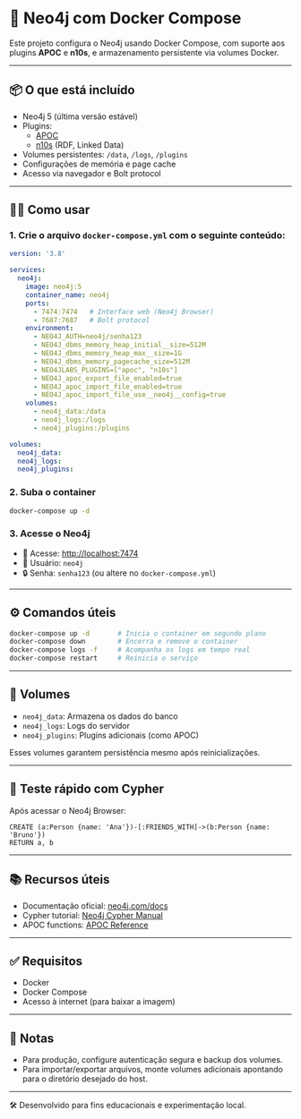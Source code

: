 # 🚀 Neo4j com Docker Compose

Este projeto configura o Neo4j usando Docker Compose, com suporte aos plugins **APOC** e **n10s**, e armazenamento persistente via volumes Docker.

---

## 📦 O que está incluído

- Neo4j 5 (última versão estável)
- Plugins:
  - [APOC](https://neo4j.com/developer/neo4j-apoc/)
  - [n10s](https://neo4j.com/labs/neosemantics/) (RDF, Linked Data)
- Volumes persistentes: `/data`, `/logs`, `/plugins`
- Configurações de memória e page cache
- Acesso via navegador e Bolt protocol

---

## 🧑‍💻 Como usar

### 1. Crie o arquivo `docker-compose.yml` com o seguinte conteúdo:

```yaml
version: '3.8'

services:
  neo4j:
    image: neo4j:5
    container_name: neo4j
    ports:
      - 7474:7474   # Interface web (Neo4j Browser)
      - 7687:7687   # Bolt protocol
    environment:
      - NEO4J_AUTH=neo4j/senha123
      - NEO4J_dbms_memory_heap_initial__size=512M
      - NEO4J_dbms_memory_heap_max__size=1G
      - NEO4J_dbms_memory_pagecache_size=512M
      - NEO4JLABS_PLUGINS=["apoc", "n10s"]
      - NEO4J_apoc_export_file_enabled=true
      - NEO4J_apoc_import_file_enabled=true
      - NEO4J_apoc_import_file_use__neo4j__config=true
    volumes:
      - neo4j_data:/data
      - neo4j_logs:/logs
      - neo4j_plugins:/plugins

volumes:
  neo4j_data:
  neo4j_logs:
  neo4j_plugins:
```

### 2. Suba o container

```bash
docker-compose up -d
```

### 3. Acesse o Neo4j

- 🔗 Acesse: [http://localhost:7474](http://localhost:7474)
- 👤 Usuário: `neo4j`
- 🔒 Senha: `senha123` (ou altere no `docker-compose.yml`)

---

## ⚙️ Comandos úteis

```bash
docker-compose up -d       # Inicia o container em segundo plano
docker-compose down        # Encerra e remove o container
docker-compose logs -f     # Acompanha os logs em tempo real
docker-compose restart     # Reinicia o serviço
```

---

## 📁 Volumes

- `neo4j_data`: Armazena os dados do banco
- `neo4j_logs`: Logs do servidor
- `neo4j_plugins`: Plugins adicionais (como APOC)

Esses volumes garantem persistência mesmo após reinicializações.

---

## 🧪 Teste rápido com Cypher

Após acessar o Neo4j Browser:

```cypher
CREATE (a:Person {name: 'Ana'})-[:FRIENDS_WITH]->(b:Person {name: 'Bruno'})
RETURN a, b
```

---

## 📚 Recursos úteis

- Documentação oficial: [neo4j.com/docs](https://neo4j.com/docs/)
- Cypher tutorial: [Neo4j Cypher Manual](https://neo4j.com/docs/cypher-manual/)
- APOC functions: [APOC Reference](https://neo4j.com/labs/apoc/)

---

## ✅ Requisitos

- Docker
- Docker Compose
- Acesso à internet (para baixar a imagem)

---

## 📌 Notas

- Para produção, configure autenticação segura e backup dos volumes.
- Para importar/exportar arquivos, monte volumes adicionais apontando para o diretório desejado do host.

---

🛠 Desenvolvido para fins educacionais e experimentação local.
